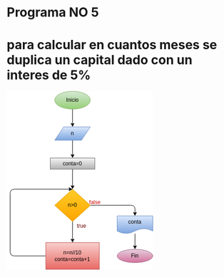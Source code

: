 # Programa NO 5
# para calcular en cuantos meses se duplica un capital dado con un interes de 5%

![Diagrama de flujo](diagrama.png "diagrama de flujo")